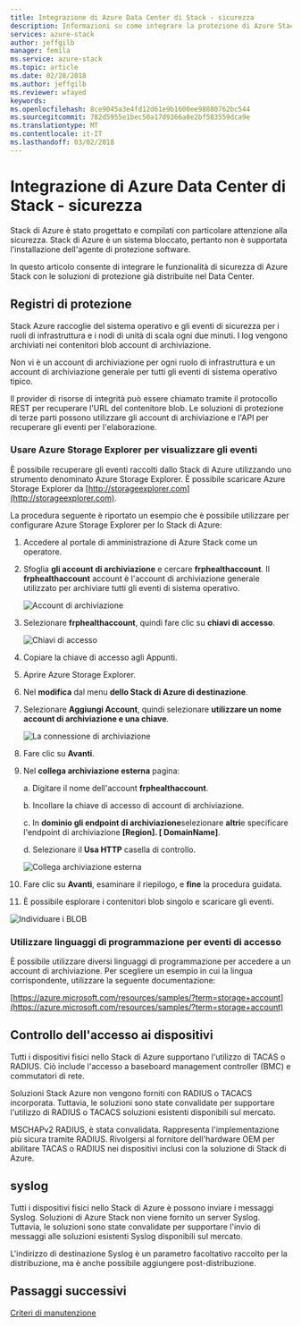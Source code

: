 ```yaml
---
title: Integrazione di Azure Data Center di Stack - sicurezza
description: Informazioni su come integrare la protezione di Azure Stack con la sicurezza del Data Center
services: azure-stack
author: jeffgilb
manager: femila
ms.service: azure-stack
ms.topic: article
ms.date: 02/28/2018
ms.author: jeffgilb
ms.reviewer: wfayed
keywords: 
ms.openlocfilehash: 8ce9045a3e4fd12d61e9b1600ee98880762bc544
ms.sourcegitcommit: 782d5955e1bec50a17d9366a8e2bf583559dca9e
ms.translationtype: MT
ms.contentlocale: it-IT
ms.lasthandoff: 03/02/2018
---
```

# <a name="azure-stack-datacenter-integration---security"></a>Integrazione di Azure Data Center di Stack - sicurezza
Stack di Azure è stato progettato e compilati con particolare attenzione alla sicurezza. Stack di Azure è un sistema bloccato, pertanto non è supportata l'installazione dell'agente di protezione software.

In questo articolo consente di integrare le funzionalità di sicurezza di Azure Stack con le soluzioni di protezione già distribuite nel Data Center.

## <a name="security-logs"></a>Registri di protezione

Stack Azure raccoglie del sistema operativo e gli eventi di sicurezza per i ruoli di infrastruttura e i nodi di unità di scala ogni due minuti. I log vengono archiviati nei contenitori blob account di archiviazione.

Non vi è un account di archiviazione per ogni ruolo di infrastruttura e un account di archiviazione generale per tutti gli eventi di sistema operativo tipico.

Il provider di risorse di integrità può essere chiamato tramite il protocollo REST per recuperare l'URL del contenitore blob. Le soluzioni di protezione di terze parti possono utilizzare gli account di archiviazione e l'API per recuperare gli eventi per l'elaborazione.

### <a name="use-azure-storage-explorer-to-view-events"></a>Usare Azure Storage Explorer per visualizzare gli eventi

È possibile recuperare gli eventi raccolti dallo Stack di Azure utilizzando uno strumento denominato Azure Storage Explorer. È possibile scaricare Azure Storage Explorer da [http://storageexplorer.com](http://storageexplorer.com).

La procedura seguente è riportato un esempio che è possibile utilizzare per configurare Azure Storage Explorer per lo Stack di Azure:

1. Accedere al portale di amministrazione di Azure Stack come un operatore.
2. Sfoglia **gli account di archiviazione** e cercare **frphealthaccount**. Il **frphealthaccount** account è l'account di archiviazione generale utilizzato per archiviare tutti gli eventi di sistema operativo.

   ![Account di archiviazione](media/azure-stack-integrate-security/storage-accounts.png)

3. Selezionare **frphealthaccount**, quindi fare clic su **chiavi di accesso**.

   ![Chiavi di accesso](media/azure-stack-integrate-security/access-keys.png)

4. Copiare la chiave di accesso agli Appunti.
5. Aprire Azure Storage Explorer.
6. Nel **modifica** dal menu **dello Stack di Azure di destinazione**.
7. Selezionare **Aggiungi Account**, quindi selezionare **utilizzare un nome account di archiviazione e una chiave**.

   ![La connessione di archiviazione](media/azure-stack-integrate-security/connect-storage.png)

8. Fare clic su **Avanti**.
9. Nel **collega archiviazione esterna** pagina:

   a. Digitare il nome dell'account **frphealthaccount**.

   b. Incollare la chiave di accesso di account di archiviazione.

   c. In **dominio gli endpoint di archiviazione**selezionare **altri**e specificare l'endpoint di archiviazione **[Region]. [ DomainName]**.

   d. Selezionare il **Usa HTTP** casella di controllo.

   ![Collega archiviazione esterna](media/azure-stack-integrate-security/attach-storage.png)

10. Fare clic su **Avanti**, esaminare il riepilogo, e **fine** la procedura guidata.
11. È possibile esplorare i contenitori blob singolo e scaricare gli eventi.

   ![Individuare i BLOB](media/azure-stack-integrate-security/browse-blob.png)

### <a name="use-programming-languages-to-access-events"></a>Utilizzare linguaggi di programmazione per eventi di accesso

È possibile utilizzare diversi linguaggi di programmazione per accedere a un account di archiviazione. Per scegliere un esempio in cui la lingua corrispondente, utilizzare la seguente documentazione:

[https://azure.microsoft.com/resources/samples/?term=storage+account](https://azure.microsoft.com/resources/samples/?term=storage+account)

## <a name="device-access-auditing"></a>Controllo dell'accesso ai dispositivi

Tutti i dispositivi fisici nello Stack di Azure supportano l'utilizzo di TACAS o RADIUS. Ciò include l'accesso a baseboard management controller (BMC) e commutatori di rete.

Soluzioni Stack Azure non vengono forniti con RADIUS o TACACS incorporata. Tuttavia, le soluzioni sono state convalidate per supportare l'utilizzo di RADIUS o TACACS soluzioni esistenti disponibili sul mercato.

MSCHAPv2 RADIUS, è stata convalidata. Rappresenta l'implementazione più sicura tramite RADIUS.
Rivolgersi al fornitore dell'hardware OEM per abilitare TACAS o RADIUS nei dispositivi inclusi con la soluzione di Stack di Azure.

## <a name="syslog"></a>syslog

Tutti i dispositivi fisici nello Stack di Azure è possono inviare i messaggi Syslog. Soluzioni di Azure Stack non viene fornito un server Syslog. Tuttavia, le soluzioni sono state convalidate per supportare l'invio di messaggi alle soluzioni esistenti Syslog disponibili sul mercato.

L'indirizzo di destinazione Syslog è un parametro facoltativo raccolto per la distribuzione, ma è anche possibile aggiungere post-distribuzione.

## <a name="next-steps"></a>Passaggi successivi

[Criteri di manutenzione](azure-stack-servicing-policy.md)
